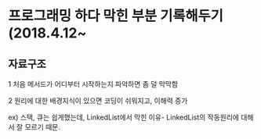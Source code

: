 # 프로그래밍 하다 막힌 부분 기록해두기 (2018.4.12~


<h2>자료구조</h2>

1 처음 메서드가 어디부터 시작하는지 파악하면 좀 덜 막막함

2 원리에 대한 배경지식이 있으면 코딩이 쉬워지고, 이해력 증가

ex) 스택, 큐는 쉽게했는데, LinkedList에서 막힌 이유- LinkedList의 작동원리에 대해서 잘 모르기 때문.
